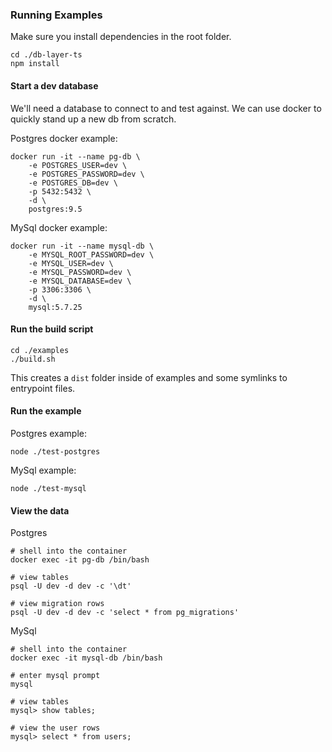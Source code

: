 ### Running Examples


Make sure you install dependencies in the root folder.

```
cd ./db-layer-ts
npm install
```

#### Start a dev database

We'll need a database to connect to and test against. We can use docker to quickly stand up a new db from scratch.

Postgres docker example:

```
docker run -it --name pg-db \
    -e POSTGRES_USER=dev \
    -e POSTGRES_PASSWORD=dev \
    -e POSTGRES_DB=dev \
    -p 5432:5432 \
    -d \
    postgres:9.5
```

MySql docker example:

```
docker run -it --name mysql-db \
    -e MYSQL_ROOT_PASSWORD=dev \
    -e MYSQL_USER=dev \
    -e MYSQL_PASSWORD=dev \
    -e MYSQL_DATABASE=dev \
    -p 3306:3306 \
    -d \
    mysql:5.7.25
```

#### Run the build script

```
cd ./examples
./build.sh
```

This creates a `dist` folder inside of examples and some symlinks to entrypoint files.


#### Run the example


Postgres example:

```
node ./test-postgres
```

MySql example:

```
node ./test-mysql
```

#### View the data

Postgres

```
# shell into the container
docker exec -it pg-db /bin/bash

# view tables
psql -U dev -d dev -c '\dt'

# view migration rows
psql -U dev -d dev -c 'select * from pg_migrations'
```

MySql

```
# shell into the container
docker exec -it mysql-db /bin/bash

# enter mysql prompt
mysql

# view tables
mysql> show tables;

# view the user rows
mysql> select * from users;
```
